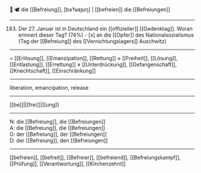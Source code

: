 🔴 🕊️ die [[Befreiung]], [bəˈfʁaɪ̯ʊŋ] | [[befreien]]
die [[Befreiungen]]

---
183. Der 27. Januar ist in Deutschland ein [[offizieller]] [[Gedenktag]]. Woran erinnert dieser Tag? (74%)
	- [x] an die [[Opfer]] des Nationalsozialismus (Tag der [[Befreiung]] des [[Vernichtungslagers]] Auschwitz)


---
= [[Erlösung]], [[Emanzipation]], [[Rettung]]
≈ [[Freiheit]], [[Lösung]], [[Entlastung]], [[Errettung]]
≠ [[Unterdrückung]], [[Gefangenschaft]], [[Knechtschaft]], [[Einschränkung]]

---
liberation, emancipation, release

---
[[be]]|[[frei]]|[[ung]]

---
N: die [[Befreiung]], die [[Befreiungen]]  
A: die [[Befreiung]], die [[Befreiungen]]  
G: der [[Befreiung]], der [[Befreiungen]]  
D: der [[Befreiung]], den [[Befreiungen]]  

---
[[befreien]], [[befreit]], [[Befreier]], [[befreiend]], [[Befreiungskampf]], [[Prüfung]], [[Verantwortung]], [[Kirchenzehnt]]
